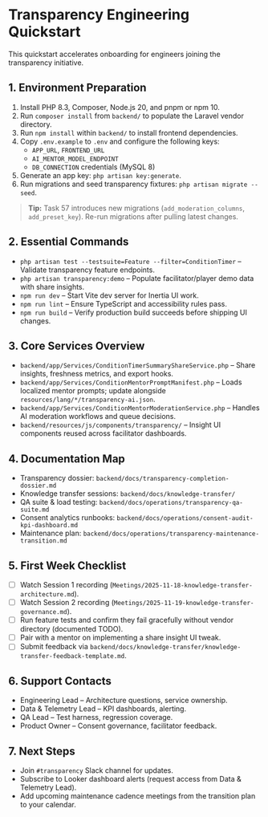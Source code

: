 # Transparency Engineering Quickstart

This quickstart accelerates onboarding for engineers joining the transparency initiative.

## 1. Environment Preparation
1. Install PHP 8.3, Composer, Node.js 20, and pnpm or npm 10.
2. Run `composer install` from `backend/` to populate the Laravel vendor directory.
3. Run `npm install` within `backend/` to install frontend dependencies.
4. Copy `.env.example` to `.env` and configure the following keys:
   - `APP_URL`, `FRONTEND_URL`
   - `AI_MENTOR_MODEL_ENDPOINT`
   - `DB_CONNECTION` credentials (MySQL 8)
5. Generate an app key: `php artisan key:generate`.
6. Run migrations and seed transparency fixtures: `php artisan migrate --seed`.

> **Tip:** Task 57 introduces new migrations (`add_moderation_columns`, `add_preset_key`). Re-run migrations after pulling latest changes.

## 2. Essential Commands
- `php artisan test --testsuite=Feature --filter=ConditionTimer` – Validate transparency feature endpoints.
- `php artisan transparency:demo` – Populate facilitator/player demo data with share insights.
- `npm run dev` – Start Vite dev server for Inertia UI work.
- `npm run lint` – Ensure TypeScript and accessibility rules pass.
- `npm run build` – Verify production build succeeds before shipping UI changes.

## 3. Core Services Overview
- `backend/app/Services/ConditionTimerSummaryShareService.php` – Share insights, freshness metrics, and export hooks.
- `backend/app/Services/ConditionMentorPromptManifest.php` – Loads localized mentor prompts; update alongside `resources/lang/*/transparency-ai.json`.
- `backend/app/Services/ConditionMentorModerationService.php` – Handles AI moderation workflows and queue decisions.
- `backend/resources/js/components/transparency/` – Insight UI components reused across facilitator dashboards.

## 4. Documentation Map
- Transparency dossier: `backend/docs/transparency-completion-dossier.md`
- Knowledge transfer sessions: `backend/docs/knowledge-transfer/`
- QA suite & load testing: `backend/docs/operations/transparency-qa-suite.md`
- Consent analytics runbooks: `backend/docs/operations/consent-audit-kpi-dashboard.md`
- Maintenance plan: `backend/docs/operations/transparency-maintenance-transition.md`

## 5. First Week Checklist
- [ ] Watch Session 1 recording (`Meetings/2025-11-18-knowledge-transfer-architecture.md`).
- [ ] Watch Session 2 recording (`Meetings/2025-11-19-knowledge-transfer-governance.md`).
- [ ] Run feature tests and confirm they fail gracefully without vendor directory (documented TODO).
- [ ] Pair with a mentor on implementing a share insight UI tweak.
- [ ] Submit feedback via `backend/docs/knowledge-transfer/knowledge-transfer-feedback-template.md`.

## 6. Support Contacts
- Engineering Lead – Architecture questions, service ownership.
- Data & Telemetry Lead – KPI dashboards, alerting.
- QA Lead – Test harness, regression coverage.
- Product Owner – Consent governance, facilitator feedback.

## 7. Next Steps
- Join `#transparency` Slack channel for updates.
- Subscribe to Looker dashboard alerts (request access from Data & Telemetry Lead).
- Add upcoming maintenance cadence meetings from the transition plan to your calendar.
